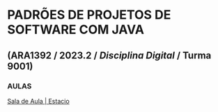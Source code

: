 # **PADRÕES DE PROJETOS DE SOFTWARE COM JAVA**

## (ARA1392 / 2023.2 / _Disciplina Digital_ / Turma 9001)

### **AULAS**

[Sala de Aula | Estacio](https://estudante.estacio.br/disciplinas/estacio_9538929/temas/1)
